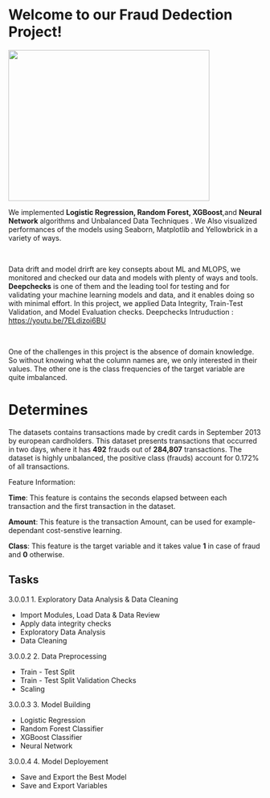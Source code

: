 # Welcome to our Fraud Dedection Project!
<img src= "https://www.businessprocessincubator.com/wp-content/uploads/2018/10/www.fico_.comFraud-Management-Team-FIC-83f57a6ec467fcf8c7f911e7cbe2a56f802515b2.jpg" width = 400, height =300>

We implemented **Logistic Regression, Random Forest, XGBoost**,and **Neural Network** algorithms and Unbalanced Data Techniques . We Also visualized performances of the models using Seaborn, Matplotlib and Yellowbrick in a variety of ways.

<br>

Data drift and model drirft are key consepts about ML and MLOPS, we monitored and checked our data and models with plenty of ways and tools. **Deepchecks** is one of them and the leading tool for testing and for validating your machine learning models and data, and it enables doing so with minimal effort. In this project, we applied Data Integrity, Train-Test Validation, and Model Evaluation checks. Deepchecks Intruduction : https://youtu.be/7ELdizoi6BU

<br>

One of the challenges in this project is the absence of domain knowledge. So without knowing what the column names are, we only interested in their values. The other one is the class frequencies of the target variable are quite imbalanced.

# Determines
The datasets contains transactions made by credit cards in September 2013 by european cardholders. This dataset presents transactions that occurred in two days, where it has **492** frauds out of **284,807** transactions. The dataset is highly unbalanced, the positive class (frauds) account for 0.172% of all transactions.

Feature Information:

**Time**: This feature is contains the seconds elapsed between each transaction and the first transaction in the dataset.

**Amount**: This feature is the transaction Amount, can be used for example-dependant cost-senstive learning.

**Class**: This feature is the target variable and it takes value **1** in case of fraud and **0** otherwise.

## Tasks
3.0.0.1  1. Exploratory Data Analysis & Data Cleaning

<ul>
  <li>Import Modules, Load Data & Data Review</li>
  <li>Apply data integrity checks</li>
  <li>Exploratory Data Analysis</li>
  <li>Data Cleaning</li>
</ul>  

3.0.0.2  2. Data Preprocessing

<ul>
  <li>Train - Test Split</li>
  <li>Train - Test Split Validation Checks</li>
  <li>Scaling</li>
</ul> 

3.0.0.3  3. Model Building

<ul>
  <li>Logistic Regression</li>
  <li>Random Forest Classifier</li>
  <li>XGBoost Classifier</li>
  <li>Neural Network</li>
</ul> 

3.0.0.4  4. Model Deployement

<ul>
  <li>Save and Export the Best Model</li>
  <li>Save and Export Variables</li>
</ul> 

